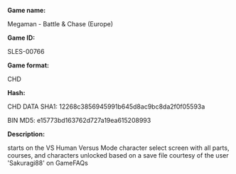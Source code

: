 **Game name:**

Megaman - Battle & Chase (Europe)

**Game ID:**

SLES-00766

**Game format:**

CHD

**Hash:**

CHD DATA SHA1: 12268c3856945991b645d8ac9bc8da2f0f05593a

BIN MD5: e15773bd163762d727a19ea615208993

**Description:**

starts on the VS Human Versus Mode character select screen with all parts, courses, and characters unlocked
based on a save file courtesy of the user 'Sakuragi88' on GameFAQs
